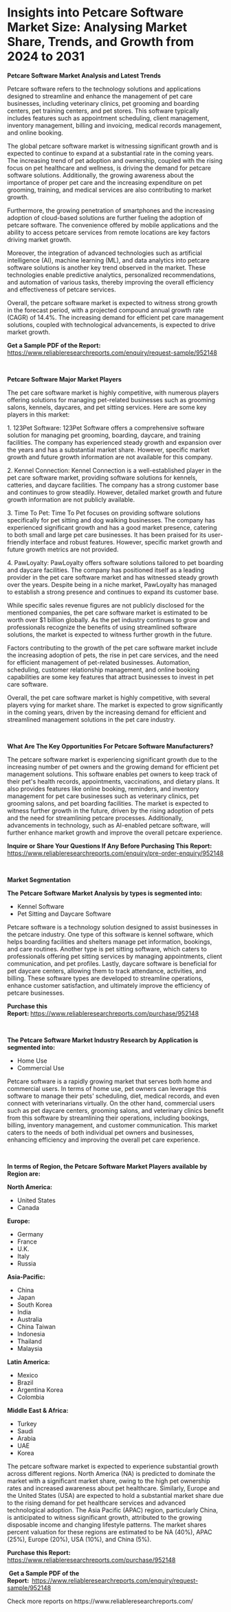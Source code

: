 <p><h1>Insights into Petcare Software Market Size: Analysing Market Share, Trends, and Growth from 2024 to 2031</h1></p><p><strong>Petcare Software Market Analysis and Latest Trends</strong></p>
<p><p>Petcare software refers to the technology solutions and applications designed to streamline and enhance the management of pet care businesses, including veterinary clinics, pet grooming and boarding centers, pet training centers, and pet stores. This software typically includes features such as appointment scheduling, client management, inventory management, billing and invoicing, medical records management, and online booking.</p><p>The global petcare software market is witnessing significant growth and is expected to continue to expand at a substantial rate in the coming years. The increasing trend of pet adoption and ownership, coupled with the rising focus on pet healthcare and wellness, is driving the demand for petcare software solutions. Additionally, the growing awareness about the importance of proper pet care and the increasing expenditure on pet grooming, training, and medical services are also contributing to market growth.</p><p>Furthermore, the growing penetration of smartphones and the increasing adoption of cloud-based solutions are further fueling the adoption of petcare software. The convenience offered by mobile applications and the ability to access petcare services from remote locations are key factors driving market growth.</p><p>Moreover, the integration of advanced technologies such as artificial intelligence (AI), machine learning (ML), and data analytics into petcare software solutions is another key trend observed in the market. These technologies enable predictive analytics, personalized recommendations, and automation of various tasks, thereby improving the overall efficiency and effectiveness of petcare services.</p><p>Overall, the petcare software market is expected to witness strong growth in the forecast period, with a projected compound annual growth rate (CAGR) of 14.4%. The increasing demand for efficient pet care management solutions, coupled with technological advancements, is expected to drive market growth.</p></p>
<p><strong>Get a Sample PDF of the Report:&nbsp;</strong> <a href="https://www.reliableresearchreports.com/enquiry/request-sample/952148">https://www.reliableresearchreports.com/enquiry/request-sample/952148</a></p>
<p>&nbsp;</p>
<p><strong>Petcare Software Major Market Players</strong></p>
<p><p>The pet care software market is highly competitive, with numerous players offering solutions for managing pet-related businesses such as grooming salons, kennels, daycares, and pet sitting services. Here are some key players in this market:</p><p>1. 123Pet Software: 123Pet Software offers a comprehensive software solution for managing pet grooming, boarding, daycare, and training facilities. The company has experienced steady growth and expansion over the years and has a substantial market share. However, specific market growth and future growth information are not available for this company.</p><p>2. Kennel Connection: Kennel Connection is a well-established player in the pet care software market, providing software solutions for kennels, catteries, and daycare facilities. The company has a strong customer base and continues to grow steadily. However, detailed market growth and future growth information are not publicly available.</p><p>3. Time To Pet: Time To Pet focuses on providing software solutions specifically for pet sitting and dog walking businesses. The company has experienced significant growth and has a good market presence, catering to both small and large pet care businesses. It has been praised for its user-friendly interface and robust features. However, specific market growth and future growth metrics are not provided.</p><p>4. PawLoyalty: PawLoyalty offers software solutions tailored to pet boarding and daycare facilities. The company has positioned itself as a leading provider in the pet care software market and has witnessed steady growth over the years. Despite being in a niche market, PawLoyalty has managed to establish a strong presence and continues to expand its customer base.</p><p>While specific sales revenue figures are not publicly disclosed for the mentioned companies, the pet care software market is estimated to be worth over $1 billion globally. As the pet industry continues to grow and professionals recognize the benefits of using streamlined software solutions, the market is expected to witness further growth in the future.</p><p>Factors contributing to the growth of the pet care software market include the increasing adoption of pets, the rise in pet care services, and the need for efficient management of pet-related businesses. Automation, scheduling, customer relationship management, and online booking capabilities are some key features that attract businesses to invest in pet care software.</p><p>Overall, the pet care software market is highly competitive, with several players vying for market share. The market is expected to grow significantly in the coming years, driven by the increasing demand for efficient and streamlined management solutions in the pet care industry.</p></p>
<p>&nbsp;</p>
<p><strong>What Are The Key Opportunities For Petcare Software Manufacturers?</strong></p>
<p><p>The petcare software market is experiencing significant growth due to the increasing number of pet owners and the growing demand for efficient pet management solutions. This software enables pet owners to keep track of their pet's health records, appointments, vaccinations, and dietary plans. It also provides features like online booking, reminders, and inventory management for pet care businesses such as veterinary clinics, pet grooming salons, and pet boarding facilities. The market is expected to witness further growth in the future, driven by the rising adoption of pets and the need for streamlining petcare processes. Additionally, advancements in technology, such as AI-enabled petcare software, will further enhance market growth and improve the overall petcare experience.</p></p>
<p><strong>Inquire or Share Your Questions If Any Before Purchasing This Report:</strong> <a href="https://www.reliableresearchreports.com/enquiry/pre-order-enquiry/952148">https://www.reliableresearchreports.com/enquiry/pre-order-enquiry/952148</a></p>
<p>&nbsp;</p>
<p><strong>Market Segmentation</strong></p>
<p><strong>The Petcare Software Market Analysis by types is segmented into:</strong></p>
<p><ul><li>Kennel Software</li><li>Pet Sitting and Daycare Software</li></ul></p>
<p><p>Petcare software is a technology solution designed to assist businesses in the petcare industry. One type of this software is kennel software, which helps boarding facilities and shelters manage pet information, bookings, and care routines. Another type is pet sitting software, which caters to professionals offering pet sitting services by managing appointments, client communication, and pet profiles. Lastly, daycare software is beneficial for pet daycare centers, allowing them to track attendance, activities, and billing. These software types are developed to streamline operations, enhance customer satisfaction, and ultimately improve the efficiency of petcare businesses.</p></p>
<p><strong>Purchase this Report:&nbsp;</strong><a href="https://www.reliableresearchreports.com/purchase/952148">https://www.reliableresearchreports.com/purchase/952148</a></p>
<p>&nbsp;</p>
<p><strong>The Petcare Software Market Industry Research by Application is segmented into:</strong></p>
<p><ul><li>Home Use</li><li>Commercial Use</li></ul></p>
<p><p>Petcare software is a rapidly growing market that serves both home and commercial users. In terms of home use, pet owners can leverage this software to manage their pets' scheduling, diet, medical records, and even connect with veterinarians virtually. On the other hand, commercial users such as pet daycare centers, grooming salons, and veterinary clinics benefit from this software by streamlining their operations, including bookings, billing, inventory management, and customer communication. This market caters to the needs of both individual pet owners and businesses, enhancing efficiency and improving the overall pet care experience.</p></p>
<p>&nbsp;</p>
<p><strong>In terms of Region, the Petcare Software Market Players available by Region are:</strong></p>
<p>
    <p> <strong> North America: </strong>
        <ul>
            <li>United States</li>
            <li>Canada</li>
        </ul>
        </p> 
    <p> <strong> Europe: </strong>
        <ul>
            <li>Germany</li>
            <li>France</li>
            <li>U.K.</li>
            <li>Italy</li>
            <li>Russia</li>
        </ul>
        </p> 
    <p> <strong> Asia-Pacific: </strong>
        <ul>
            <li>China</li>
            <li>Japan</li>
            <li>South Korea</li>
            <li>India</li>
            <li>Australia</li>
            <li>China Taiwan</li>
            <li>Indonesia</li>
            <li>Thailand</li>
            <li>Malaysia</li>
        </ul>
        </p> 
    <p> <strong> Latin America: </strong>
        <ul>
            <li>Mexico</li>
            <li>Brazil</li>
            <li>Argentina Korea</li>
            <li>Colombia</li>
        </ul>
        </p> 
    <p> <strong> Middle East & Africa: </strong>
        <ul>
            <li>Turkey</li>
            <li>Saudi</li>
            <li>Arabia</li>
            <li>UAE</li>
            <li>Korea</li>
        </ul>
    </p>
    </p>
<p><p>The petcare software market is expected to experience substantial growth across different regions. North America (NA) is predicted to dominate the market with a significant market share, owing to the high pet ownership rates and increased awareness about pet healthcare. Similarly, Europe and the United States (USA) are expected to hold a substantial market share due to the rising demand for pet healthcare services and advanced technological adoption. The Asia Pacific (APAC) region, particularly China, is anticipated to witness significant growth, attributed to the growing disposable income and changing lifestyle patterns. The market shares percent valuation for these regions are estimated to be NA (40%), APAC (25%), Europe (20%), USA (10%), and China (5%).</p></p>
<p><strong>Purchase this Report: </strong><a href="https://www.reliableresearchreports.com/purchase/952148">https://www.reliableresearchreports.com/purchase/952148</a></p>
<p>&nbsp;<strong>Get a Sample PDF of the Report:&nbsp;&nbsp;</strong><a href="https://www.reliableresearchreports.com/enquiry/request-sample/952148">https://www.reliableresearchreports.com/enquiry/request-sample/952148</a></p>
<p><strong></strong></p>
<p>Check more reports on https://www.reliableresearchreports.com/</p>
